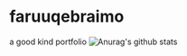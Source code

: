# faruuqebraimo
 a good kind portfolio
![Anurag's github stats](https://github-readme-stats.vercel.app/api?username=FaruqueBraimo)
